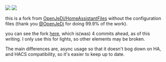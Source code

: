 ![](https://github.com/avlemos/dobiss/actions/workflows/validate.yaml/badge.svg)
![](https://github.com/avlemos/dobiss/actions/workflows/hassfest.yaml/badge.svg)

this is a fork from [OpenJeDi/HomeAssistantFiles](https://github.com/OpenJeDi/HomeAssistantFiles) without the configuration files (thank you [@OpenJeDi](https://github.com/OpenJeDi) for doing 99.9% of the work).

you can see the fork [here](https://github.com/avlemos/HomeAssistantFiles), which is(was) 4 commits ahead, as of this writing. I only use this for lights, so other elements may be broken.

The main differences are, async usage so that it doesn't bog down on HA, and HACS compatibility, so it's easier to keep up to date.
